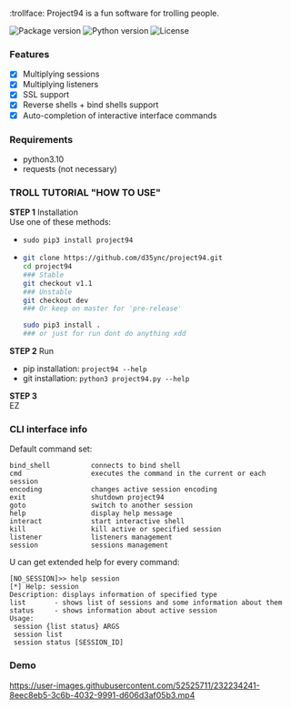 :trollface: Project94 is a fun software for trolling people.

<div id="badges">
  <img src="https://img.shields.io/pypi/v/project94" alt="Package version"/>
  <img src="https://img.shields.io/pypi/pyversions/project94" alt="Python version"/>
  <img src="https://img.shields.io/github/license/d35ync/project94" alt="License"/>
</div>

### Features
- [X] Multiplying sessions
- [X] Multiplying listeners
- [X] SSL support
- [X] Reverse shells + bind shells support
- [X] Auto-completion of interactive interface commands

### Requirements
- python3.10
- requests (not necessary)

### TROLL TUTORIAL "HOW TO USE"
**STEP 1** Installation  
Use one of these methods:
- `sudo pip3 install project94`
- ```bash
  git clone https://github.com/d35ync/project94.git
  cd project94
  ### Stable
  git checkout v1.1
  ### Unstable
  git checkout dev
  ### Or keep on master for 'pre-release'
  
  sudo pip3 install .
  ### or just for run dont do anything xdd
  ```

**STEP 2** Run  
- pip installation: `project94 --help`
- git installation: `python3 project94.py --help`

**STEP 3**  
EZ

### CLI interface info
Default command set:
```
bind_shell          connects to bind shell
cmd                 executes the command in the current or each session
encoding            changes active session encoding
exit                shutdown project94
goto                switch to another session
help                display help message
interact            start interactive shell
kill                kill active or specified session
listener            listeners management
session             sessions management
```

U can get extended help for every command:
```
[NO_SESSION]>> help session
[*] Help: session
Description: displays information of specified type
list       - shows list of sessions and some information about them
status     - shows information about active session
Usage:
 session {list status} ARGS
 session list
 session status [SESSION_ID]
```

### Demo

https://user-images.githubusercontent.com/52525711/232234241-8eec8eb5-3c6b-4032-9991-d606d3af05b3.mp4
